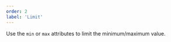 ```yaml
---
order: 2
label: 'Limit'
---
```


Use the `min` or `max` attributes to limit the minimum/maximum value.
